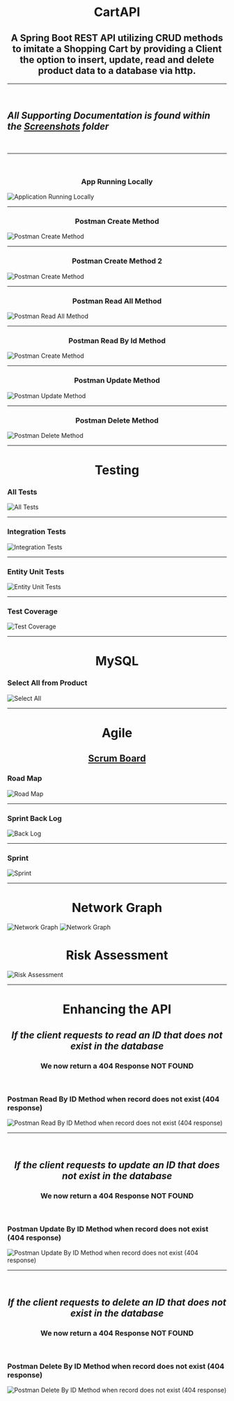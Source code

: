 # <center>CartAPI</center>
## <center>A Spring Boot REST API utilizing CRUD methods to imitate a Shopping Cart by providing a Client the option to insert, update, read and delete product data to a database via http.</center>


---

&nbsp;
## *All Supporting Documentation is found within the [Screenshots](/Screenshots/) folder*

&nbsp;

---

&nbsp;

### <center>App Running Locally</center>
![Application Running Locally](/Screenshots/Application%20Running.png "Application Running Locally")

---

### <center>Postman Create Method</center>

![Postman Create Method](/Screenshots/Postman/Product%20Create.png)

---

### <center>Postman Create Method 2</center>

![Postman Create Method](/Screenshots/Postman/Product%20Create%202.png)

---

### <center>Postman Read All Method</center>

![Postman Read All Method](/Screenshots/Postman/Product%20Read%20All.png)

---

### <center>Postman Read By Id Method</center>

![Postman Create Method](/Screenshots/Postman/Product%20Read%20By%20Id.png)

---

### <center>Postman Update Method</center>

![Postman Update Method](/Screenshots/Postman/Product%20Update.png)

---

### <center>Postman Delete Method</center>

![Postman Delete Method](/Screenshots/Postman/Product%20Delete.png)

---

# <center>Testing</center>

### All Tests

![All Tests](/Screenshots/Testing/All%20Tests.png)

---

### Integration Tests
![Integration Tests](/Screenshots/Testing/IntegrationTests_1.png)

---

### Entity Unit Tests

![Entity Unit Tests](/Screenshots/Testing/EntityUnitTests.png)

---

### Test Coverage

![Test Coverage](/Screenshots/Testing/UpdatedCoverage.png)

---

# <center>MySQL</center>

### Select All from Product

![Select All](/Screenshots/MySQL/Select%20All.png)

---

# <center>Agile</center>

## <center>[Scrum Board](https://davecheez.atlassian.net/jira/software/projects/CAR/boards/4)</center>

### Road Map

![Road Map](/Screenshots/Agile/Road%20Map.png)

---

### Sprint Back Log

![Back Log](/Screenshots/Agile/Sprint%20Backlog.png)

---

### Sprint

![Sprint](/Screenshots/Agile/CAR%20Sprint.png)

---

# <center>Network Graph</center>

![Network Graph](/Screenshots/Network%20Graph.png)
![Network Graph](/Screenshots/Network%20Graph%20Updated.png)

# <center>Risk Assessment</center>

![Risk Assessment](/Screenshots/Risk%20Assesment.png)

---

# <center>Enhancing the API</center>

## <center>*If the client requests to read an ID that does not exist in the database*</center>
### <center>We now return a 404 Response NOT FOUND</center>

&nbsp;

### Postman Read By ID Method when record does not exist (404 response)
![Postman Read By ID Method when record does not exist (404 response)](/Screenshots/Postman/ReadById%20does%20not%20exist.png)

---

&nbsp;
## <center>*If the client requests to update an ID that does not exist in the database*</center>
### <center>We now return a 404 Response NOT FOUND</center>

&nbsp;

### Postman Update By ID Method when record does not exist (404 response)
![Postman Update By ID Method when record does not exist (404 response)](/Screenshots/Postman/UpdateById%20does%20not%20exist.png)

---
&nbsp;

## <center>*If the client requests to delete an ID that does not exist in the database*</center>
### <center>We now return a 404 Response NOT FOUND</center>

&nbsp;

### Postman Delete By ID Method when record does not exist (404 response)
![Postman Delete By ID Method when record does not exist (404 response)](/Screenshots/Postman/DeleteById%20does%20not%20exist.jpg)